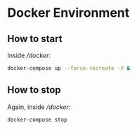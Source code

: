 # Docker Environment

## How to start

Inside */docker*:

```bash
docker-compose up --force-recreate -V &
```

## How to stop

Again, inside */docker*:

```bash
docker-compose stop
```

